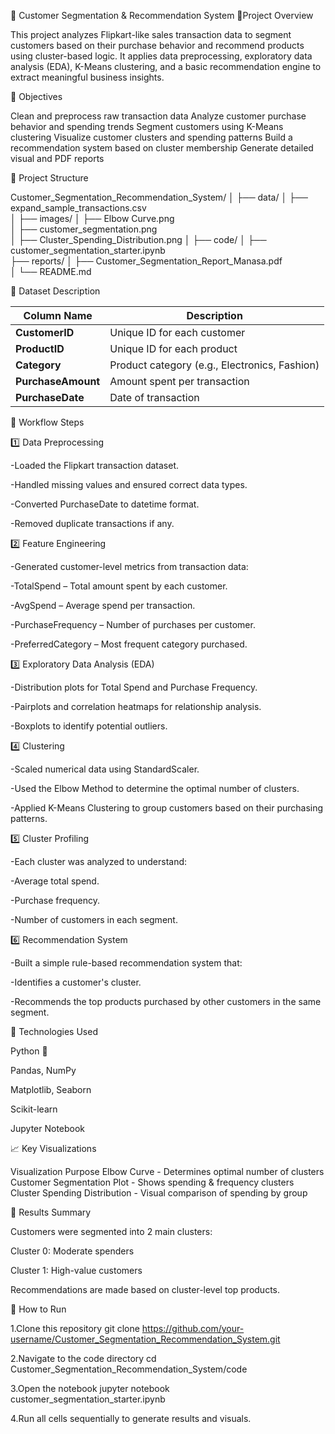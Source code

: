 🧩 Customer Segmentation & Recommendation System
📘Project Overview

This project analyzes Flipkart-like sales transaction data to segment customers based on their purchase behavior and recommend products using cluster-based logic.
It applies data preprocessing, exploratory data analysis (EDA), K-Means clustering, and a basic recommendation engine to extract meaningful business insights.

🎯 Objectives

Clean and preprocess raw transaction data
Analyze customer purchase behavior and spending trends
Segment customers using K-Means clustering
Visualize customer clusters and spending patterns
Build a recommendation system based on cluster membership
Generate detailed visual and PDF reports

📂 Project Structure

Customer_Segmentation_Recommendation_System/
│
├── data/
│   ├── expand_sample_transactions.csv           
│
├── images/
│   ├── Elbow Curve.png                   
│   ├── customer_segmentation.png         
│   ├── Cluster_Spending_Distribution.png 
│
├── code/
│   ├── customer_segmentation_starter.ipynb  
├── reports/
│   ├── Customer_Segmentation_Report_Manasa.pdf  
│
└── README.md 

🧾 Dataset Description

| Column Name        | Description                                   |
| ------------------ | --------------------------------------------- |
| **CustomerID**     | Unique ID for each customer                   |
| **ProductID**      | Unique ID for each product                    |
| **Category**       | Product category (e.g., Electronics, Fashion) |
| **PurchaseAmount** | Amount spent per transaction                  |
| **PurchaseDate**   | Date of transaction                           |


🧩 Workflow Steps

1️⃣ Data Preprocessing

-Loaded the Flipkart transaction dataset.

-Handled missing values and ensured correct data types.

-Converted PurchaseDate to datetime format.

-Removed duplicate transactions if any.

2️⃣ Feature Engineering

-Generated customer-level metrics from transaction data:

-TotalSpend – Total amount spent by each customer.

-AvgSpend – Average spend per transaction.

-PurchaseFrequency – Number of purchases per customer.

-PreferredCategory – Most frequent category purchased.

3️⃣ Exploratory Data Analysis (EDA)

-Distribution plots for Total Spend and Purchase Frequency.

-Pairplots and correlation heatmaps for relationship analysis.

-Boxplots to identify potential outliers.

4️⃣ Clustering

-Scaled numerical data using StandardScaler.

-Used the Elbow Method to determine the optimal number of clusters.

-Applied K-Means Clustering to group customers based on their purchasing patterns.

5️⃣ Cluster Profiling

-Each cluster was analyzed to understand:

-Average total spend.

-Purchase frequency.

-Number of customers in each segment.

6️⃣ Recommendation System

-Built a simple rule-based recommendation system that:

-Identifies a customer's cluster.

-Recommends the top products purchased by other customers in the same segment.

🧠 Technologies Used

Python 🐍

Pandas, NumPy

Matplotlib, Seaborn

Scikit-learn

Jupyter Notebook


📈 Key Visualizations

   Visualization	                              Purpose
Elbow Curve                     -        Determines optimal number of clusters
Customer Segmentation Plot      -        Shows spending & frequency clusters
Cluster Spending Distribution   -        Visual comparison of spending by group


 🧾 Results Summary

Customers were segmented into 2 main clusters:

Cluster 0: Moderate spenders

Cluster 1: High-value customers

Recommendations are made based on cluster-level top products.

🧰 How to Run

1.Clone this repository
git clone https://github.com/your-username/Customer_Segmentation_Recommendation_System.git

2.Navigate to the code directory
cd Customer_Segmentation_Recommendation_System/code

3.Open the notebook
jupyter notebook customer_segmentation_starter.ipynb
 
4.Run all cells sequentially to generate results and visuals.



                          
